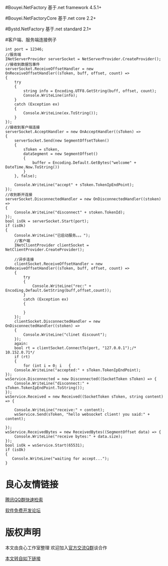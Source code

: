 #Bouyei.NetFactory 基于.net framework 4.5.1+

#Bouyei.NetFactoryCore 基于.net core 2.2+

#Bystd.NetFactory 基于.net standard 2.1+

#客户端、服务端连接例子

	int port = 12346;
	//服务端
	INetServerProvider serverSocket = NetServerProvider.CreateProvider();      
	//接收到数据包事件
	serverSocket.ReceiveOffsetHandler = new OnReceiveOffsetHandler((sToken, buff, offset, count) =>
	{
		try
		{
			string info = Encoding.UTF8.GetString(buff, offset, count);
			Console.WriteLine(info);
		}
		catch (Exception ex)
		{
			Console.WriteLine(ex.ToString());
		}
	});
	//接收到客户端连接
	serverSocket.AcceptHandler = new OnAcceptHandler((sToken) =>
	{
		serverSocket.Send(new SegmentOffsetToken()
		{
			sToken = sToken,
			dataSegment = new SegmentOffset()
			{
				buffer = Encoding.Default.GetBytes("welcome" + DateTime.Now.ToString())
			}
		}, false);

		Console.WriteLine("accept" + sToken.TokenIpEndPoint);
	});
	//收到断开连接
	serverSocket.DisconnectedHandler = new OnDisconnectedHandler((stoken) =>
	{
		Console.WriteLine("disconnect" + stoken.TokenId);
	});
	bool isOk = serverSocket.Start(port);
	if (isOk)
	{
		Console.WriteLine("已启动服务。。。");
		//客户端
		INetClientProvider clientSocket = NetClientProvider.CreateProvider();

		//异步连接
		clientSocket.ReceiveOffsetHandler = new OnReceiveOffsetHandler((sToken, buff, offset, count) =>
		{
			try
			{
				Console.WriteLine("rec:" + Encoding.Default.GetString(buff,offset,count));
			}
			catch (Exception ex)
			{

			}
		});
		clientSocket.DisconnectedHandler = new OnDisconnectedHandler((stoken) =>
		{
			Console.WriteLine("clinet discount");
		});
		again:
		bool rt = clientSocket.ConnectTo(port, "127.0.0.1");/* 10.152.0.71*/
		if (rt)
		{
			for (int i = 0; i   {
        Console.WriteLine("accepted:" + sToken.TokenIpEndPoint);
    });
    wsService.Disconnected = new Disconnected((SocketToken sToken) => {
        Console.WriteLine("disconnect:" + sToken.TokenIpEndPoint.ToString());
    });
    wsService.Received = new Received((SocketToken sToken, string content) => {

        Console.WriteLine("receive:" + content);
        wsService.Send(sToken, "hello websocket client! you said:" + content);

    });
    wsService.ReceivedBytes = new ReceivedBytes((SegmentOffset data) => {
        Console.WriteLine("receive bytes:" + data.size);
    });
    bool isOk = wsService.Start(65531);
    if (isOk)
	{
	   Console.WriteLine("waiting for accept...");
	}


 # 良心友情链接

[腾讯QQ群快速检索](http://u.720life.cn/s/8cf73f7c)

[软件免费开发论坛](http://u.720life.cn/s/bbb01dc0)

# 版权声明 

本文由良心工作室整理 欢迎加入[官方交流Q群](https://u.720life.cn/s/f2316816)谈合作

[本文转自如下链接](http://u.720life.cn/g/2e71d0f0a5c601172267ba20d3a43c6e1f04b7315208a48c3169e2992cef8ea86e1b5780ebcde26015e19e089e4acbbf6d7dfc96d6b0ae8a177901701060e7f5b36b3c84bd1b138551c0ed4f983f60c6)